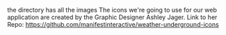the directory has all the images 
The icons we're going to use for our web application are created by the Graphic Designer Ashley Jager.
Link to her Repo: https://github.com/manifestinteractive/weather-underground-icons
